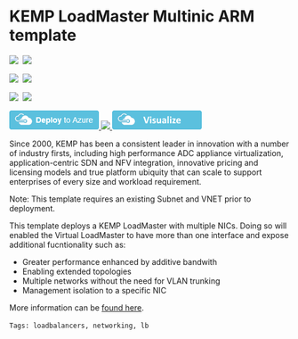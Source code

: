# KEMP LoadMaster Multinic ARM template

<IMG SRC="https://azurequickstartsservice.blob.core.windows.net/badges/kemp-loadmaster-multinic/PublicLastTestDate.svg" />&nbsp;
<IMG SRC="https://azurequickstartsservice.blob.core.windows.net/badges/kemp-loadmaster-multinic/PublicDeployment.svg" />&nbsp;

<IMG SRC="https://azurequickstartsservice.blob.core.windows.net/badges/kemp-loadmaster-multinic/FairfaxLastTestDate.svg" />&nbsp;
<IMG SRC="https://azurequickstartsservice.blob.core.windows.net/badges/kemp-loadmaster-multinic/FairfaxDeployment.svg" />&nbsp;

<IMG SRC="https://azurequickstartsservice.blob.core.windows.net/badges/kemp-loadmaster-multinic/BestPracticeResult.svg" />&nbsp;
<IMG SRC="https://azurequickstartsservice.blob.core.windows.net/badges/kemp-loadmaster-multinic/CredScanResult.svg" />&nbsp;

<a href="https://portal.azure.com/#create/Microsoft.Template/uri/https%3A%2F%2Fraw.githubusercontent.com%2Fazure%2Fazure-quickstart-templates%2Fmaster%2Fkemp-loadmaster-multi-nic%2Fazuredeploy.json" target="_blank">
  <img src="https://raw.githubusercontent.com/Azure/azure-quickstart-templates/master/1-CONTRIBUTION-GUIDE/images/deploytoazure.png"/>
</a>
<a href="https://portal.azure.us/#create/Microsoft.Template/uri/https%3A%2F%2Fraw.githubusercontent.com%2Fazure%2Fazure-quickstart-templates%2Fmaster%2Fkemp-loadmaster-multi-nic%2Fazuredeploy.json" target="_blank">
    <img src="http://azuredeploy.net/AzureGov.png"/>
</a>

<a href="http://armviz.io/#/?load=https%3A%2F%2Fraw.githubusercontent.com%2Fazure%2Fazure-quickstart-templates%2Fmaster%2Fkemp-loadmaster-multi-nic%2Fazuredeploy.json" target="_blank">
  <img src="https://raw.githubusercontent.com/Azure/azure-quickstart-templates/master/1-CONTRIBUTION-GUIDE/images/visualizebutton.png"/>
</a>

Since 2000, KEMP has been a consistent leader in innovation with a number of industry firsts, including high performance ADC appliance virtualization, application-centric SDN and NFV integration, innovative pricing and licensing models and true platform ubiquity that can scale to support enterprises of every size and workload requirement.

Note: This template requires an existing Subnet and VNET prior to deployment.

This template deploys a KEMP LoadMaster with multiple NICs. Doing so will enabled the Virtual LoadMaster to have more than one interface and expose additional fucntionality such as:

* Greater performance enhanced by additive bandwith 
* Enabling extended topologies 
* Multiple networks without the need for VLAN trunking
* Management isolation to a specific NIC

More information can be [found here](https://kemptechnologies.com/solutions/microsoft-load-balancing/loadmaster-azure/).

``Tags: loadbalancers, networking, lb``

